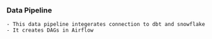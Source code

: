 ### Data Pipeline
    - This data pipeline integerates connection to dbt and snowflake
    - It creates DAGs in Airflow
